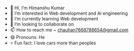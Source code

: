 - 👋 Hi, I’m Himanshu Kumar
- 👀 I’m interested in Web development and Ai engineering
- 🌱 I’m currently learning Web development
- 💞️ I’m looking to collaborate on 
- 📫 How to reach me ~ chauhan7668788654@gmail.com
- 😄 Pronouns: He
- ⚡ Fun fact: I love cars more than peoples

<!---
Chauhan0047/Chauhan0047 is a ✨ special ✨ repository because its `README.md` (this file) appears on your GitHub profile.
You can click the Preview link to take a look at your changes.
--->
